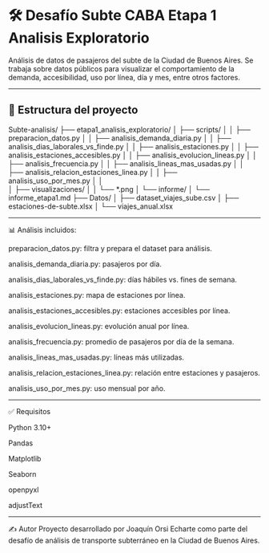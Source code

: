 # 🛠️ Desafío Subte CABA Etapa 1 Analisis Exploratorio

Análisis de datos de pasajeros del subte de la Ciudad de Buenos Aires. Se trabaja sobre datos públicos para visualizar el comportamiento de la demanda, accesibilidad, uso por línea, día y mes, entre otros factores.

---

## 📁 Estructura del proyecto

Subte-analisis/
├── etapa1_analisis_exploratorio/
│   ├── scripts/
│   │   ├── preparacion_datos.py
│   │   ├── analisis_demanda_diaria.py
│   │   ├── analisis_dias_laborales_vs_finde.py
│   │   ├── analisis_estaciones.py
│   │   ├── analisis_estaciones_accesibles.py
│   │   ├── analisis_evolucion_lineas.py
│   │   ├── analisis_frecuencia.py
│   │   ├── analisis_lineas_mas_usadas.py
│   │   ├── analisis_relacion_estaciones_linea.py
│   │   ├── analisis_uso_por_mes.py
│   │   
│   ├── visualizaciones/
│   │   └── *.png
│   └── informe/
│       └── informe_etapa1.md
├── Datos/
│   ├── dataset_viajes_sube.csv
│   ├── estaciones-de-subte.xlsx
│   └── viajes_anual.xlsx

---

📊 Análisis incluidos:

preparacion_datos.py: filtra y prepara el dataset para análisis.

analisis_demanda_diaria.py: pasajeros por día.

analisis_dias_laborales_vs_finde.py: días hábiles vs. fines de semana.

analisis_estaciones.py: mapa de estaciones por línea.

analisis_estaciones_accesibles.py: estaciones accesibles por línea.

analisis_evolucion_lineas.py: evolución anual por línea.

analisis_frecuencia.py: promedio de pasajeros por día de la semana.

analisis_lineas_mas_usadas.py: líneas más utilizadas.

analisis_relacion_estaciones_linea.py: relación entre estaciones y pasajeros.

analisis_uso_por_mes.py: uso mensual por año.

---

✅ Requisitos

Python 3.10+

Pandas

Matplotlib

Seaborn

openpyxl

adjustText

---

✍️ Autor
Proyecto desarrollado por Joaquín Orsi Echarte como parte del desafío de análisis de transporte subterráneo en la Ciudad de Buenos Aires.